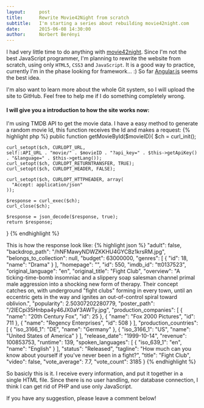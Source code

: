 ```yaml
---
layout:     post
title:      Rewrite Movie42Night from scratch
subtitle:   I'm starting a series about rebuilding movie42night.com
date:       2015-06-08 14:30:00
author:     Norbert Berényi
---
```


I had very little time to do anything with [movie42night](http://movie42night.com/). Since I'm not the best JavaScript programmer, I'm planning to rewrite the website from scratch, using only `HTML5`, `CSS3` and `JavaScript`. It is a good way to practice, currently I'm in the phase looking for framework... :) So far [Angular.js](https://angularjs.org/) seems the best idea.

I'm also want to learn more about the whole Git system, so I will upload the site to GitHub. Feel free to help me if I do something completely wrong.

#### I will give you a introduction to how the site works now:

I'm using TMDB API to get the movie data. I have a easy method to generate a random movie Id, this function receives the Id and makes a request:
{% highlight php %}
public function getMovieById($movieID){
	$ch = curl_init();

	curl_setopt($ch, CURLOPT_URL,
    self::API_URL . "movie/" . $movieID . "?api_key=" . $this->getApiKey() . "&language=" . $this->getLang());
	curl_setopt($ch, CURLOPT_RETURNTRANSFER, TRUE);
	curl_setopt($ch, CURLOPT_HEADER, FALSE);

	curl_setopt($ch, CURLOPT_HTTPHEADER, array(
	  "Accept: application/json"
	));

	$response = curl_exec($ch);
	curl_close($ch);

	$response = json_decode($response, true);
	return $response;
}
{% endhighlight %}

This is how the response look like:
{% highlight json %}
"adult": false,
 "backdrop_path": "/hNFMawyNDWZKKHU4GYCBz1krsRM.jpg",
 "belongs_to_collection": null,
 "budget": 63000000,
 "genres": [
   {
     "id": 18,
     "name": "Drama"
   }
 ],
 "homepage": "",
 "id": 550,
 "imdb_id": "tt0137523",
 "original_language": "en",
 "original_title": "Fight Club",
 "overview": "A ticking-time-bomb insomniac and a slippery soap salesman channel primal male aggression into a shocking new form of therapy. Their concept catches on, with underground \"fight clubs\" forming in every town, until an eccentric gets in the way and ignites an out-of-control spiral toward oblivion.",
 "popularity": 2.50307202280779,
 "poster_path": "/2lECpi35Hnbpa4y46JX0aY3AWTy.jpg",
 "production_companies": [
   {
     "name": "20th Century Fox",
     "id": 25
   },
   {
     "name": "Fox 2000 Pictures",
     "id": 711
   },
   {
     "name": "Regency Enterprises",
     "id": 508
   }
 ],
 "production_countries": [
   {
     "iso_3166_1": "DE",
     "name": "Germany"
   },
   {
     "iso_3166_1": "US",
     "name": "United States of America"
   }
 ],
 "release_date": "1999-10-14",
 "revenue": 100853753,
 "runtime": 139,
 "spoken_languages": [
   {
     "iso_639_1": "en",
     "name": "English"
   }
 ],
 "status": "Released",
 "tagline": "How much can you know about yourself if you've never been in a fight?",
 "title": "Fight Club",
 "video": false,
 "vote_average": 7.7,
 "vote_count": 3185
}
{% endhighlight %}

So basicly this is it. I receive every information, and put it together in a single HTML file. Since there is no user handling, nor database connection, I think I can get rid of PHP and use only JavaScript.

If you have any suggestion, please leave a comment below!
